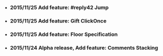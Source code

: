 * ### 2015/11/25 Add feature: #reply42 Jump
* ### 2015/11/25 Add feature: Gift ClickOnce
* ### 2015/11/25 Add feature: Floor Specification
* ### 2015/11/24 Alpha release, Add feature: Comments Stacking

